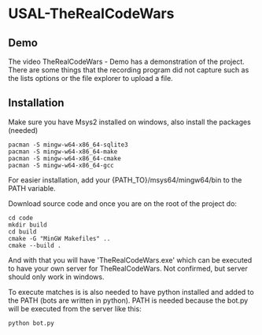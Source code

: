 # USAL-TheRealCodeWars

## Demo
The video TheRealCodeWars - Demo has a demonstration of the project. There are some things that the recording program did not capture such as the lists options or the file explorer to upload a file.

## Installation
Make sure you have Msys2 installed on windows, also install the packages (needed)
```
pacman -S mingw-w64-x86_64-sqlite3
pacman -S mingw-w64-x86_64-make
pacman -S mingw-w64-x86_64-cmake
pacman -S mingw-w64-x86_64-gcc
```
For easier installation, add your {PATH_TO}/msys64/mingw64/bin to the PATH variable.

Download source code and once you are on the root of the project do:
```
cd code
mkdir build
cd build
cmake -G "MinGW Makefiles" ..
cmake --build .
```
And with that you will have 'TheRealCodeWars.exe' which can be executed to have your own server for TheRealCodeWars.
Not confirmed, but server should only work in windows.

To execute matches is is also needed to have python installed and added to the PATH (bots are written in python).
PATH is needed because the bot.py will be executed from the server like this:

```
python bot.py
```
